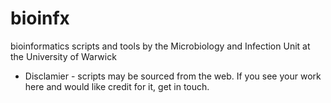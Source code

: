 # bioinfx
bioinformatics scripts and tools by the Microbiology and Infection Unit at the University of Warwick

* Disclamier - scripts may be sourced from the web. If you see your work here and would like credit for it, get in touch.
